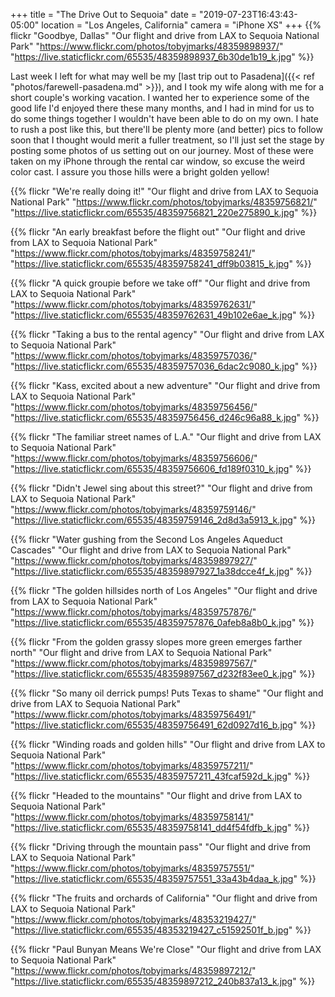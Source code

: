 +++
title = "The Drive Out to Sequoia"
date = "2019-07-23T16:43:43-05:00"
location = "Los Angeles, California"
camera = "iPhone XS"
+++
{{% flickr "Goodbye, Dallas"
           "Our flight and drive from LAX to Sequoia National Park"
           "https://www.flickr.com/photos/tobyjmarks/48359898937/"
           "https://live.staticflickr.com/65535/48359898937_6b30de1b19_k.jpg" %}}
<!--more-->

Last week I left for what may well be my [last trip out to Pasadena]({{< ref "photos/farewell-pasadena.md" >}}), and I took my wife along with me for a short couple's working vacation. I wanted her to experience some of the good life I'd enjoyed there these many months, and I had in mind for us to do some things together I wouldn't have been able to do on my own. I hate to rush a post like this, but there'll be plenty more (and better) pics to follow soon that I thought would merit a fuller treatment, so I'll just set the stage by posting some photos of us setting out on our journey. Most of these were taken on my iPhone through the rental car window, so excuse the weird color cast. I assure you those hills were a bright golden yellow!

{{% flickr "We're really doing it!"
           "Our flight and drive from LAX to Sequoia National Park"
           "https://www.flickr.com/photos/tobyjmarks/48359756821/"
           "https://live.staticflickr.com/65535/48359756821_220e275890_k.jpg" %}}

{{% flickr "An early breakfast before the flight out"
           "Our flight and drive from LAX to Sequoia National Park"
           "https://www.flickr.com/photos/tobyjmarks/48359758241/"
           "https://live.staticflickr.com/65535/48359758241_dff9b03815_k.jpg" %}}

{{% flickr "A quick groupie before we take off"
           "Our flight and drive from LAX to Sequoia National Park"
           "https://www.flickr.com/photos/tobyjmarks/48359762631/"
           "https://live.staticflickr.com/65535/48359762631_49b102e6ae_k.jpg" %}}

{{% flickr "Taking a bus to the rental agency"
           "Our flight and drive from LAX to Sequoia National Park"
           "https://www.flickr.com/photos/tobyjmarks/48359757036/"
           "https://live.staticflickr.com/65535/48359757036_6dac2c9080_k.jpg" %}}

{{% flickr "Kass, excited about a new adventure"
           "Our flight and drive from LAX to Sequoia National Park"
           "https://www.flickr.com/photos/tobyjmarks/48359756456/"
           "https://live.staticflickr.com/65535/48359756456_d246c96a88_k.jpg" %}}

{{% flickr "The familiar street names of L.A."
           "Our flight and drive from LAX to Sequoia National Park"
           "https://www.flickr.com/photos/tobyjmarks/48359756606/"
           "https://live.staticflickr.com/65535/48359756606_fd189f0310_k.jpg" %}}

{{% flickr "Didn't Jewel sing about this street?"
           "Our flight and drive from LAX to Sequoia National Park"
           "https://www.flickr.com/photos/tobyjmarks/48359759146/"
           "https://live.staticflickr.com/65535/48359759146_2d8d3a5913_k.jpg" %}}

{{% flickr "Water gushing from the Second Los Angeles Aqueduct Cascades"
           "Our flight and drive from LAX to Sequoia National Park"
           "https://www.flickr.com/photos/tobyjmarks/48359897927/"
           "https://live.staticflickr.com/65535/48359897927_1a38dcce4f_k.jpg" %}}

{{% flickr "The golden hillsides north of Los Angeles"
           "Our flight and drive from LAX to Sequoia National Park"
           "https://www.flickr.com/photos/tobyjmarks/48359757876/"
           "https://live.staticflickr.com/65535/48359757876_0afeb8a8b0_k.jpg" %}}

{{% flickr "From the golden grassy slopes more green emerges farther north"
           "Our flight and drive from LAX to Sequoia National Park"
           "https://www.flickr.com/photos/tobyjmarks/48359897567/"
           "https://live.staticflickr.com/65535/48359897567_d232f83ee0_k.jpg" %}}

{{% flickr "So many oil derrick pumps! Puts Texas to shame"
           "Our flight and drive from LAX to Sequoia National Park"
           "https://www.flickr.com/photos/tobyjmarks/48359756491/"
           "https://live.staticflickr.com/65535/48359756491_62d0927d16_b.jpg" %}}

{{% flickr "Winding roads and golden hills"
           "Our flight and drive from LAX to Sequoia National Park"
           "https://www.flickr.com/photos/tobyjmarks/48359757211/"
           "https://live.staticflickr.com/65535/48359757211_43fcaf592d_k.jpg" %}}

{{% flickr "Headed to the mountains"
           "Our flight and drive from LAX to Sequoia National Park"
           "https://www.flickr.com/photos/tobyjmarks/48359758141/"
           "https://live.staticflickr.com/65535/48359758141_dd4f54fdfb_k.jpg" %}}

{{% flickr "Driving through the mountain pass"
           "Our flight and drive from LAX to Sequoia National Park"
           "https://www.flickr.com/photos/tobyjmarks/48359757551/"
           "https://live.staticflickr.com/65535/48359757551_33a43b4daa_k.jpg" %}}

{{% flickr "The fruits and orchards of California"
           "Our flight and drive from LAX to Sequoia National Park"
           "https://www.flickr.com/photos/tobyjmarks/48353219427/"
           "https://live.staticflickr.com/65535/48353219427_c51592501f_b.jpg" %}}

{{% flickr "Paul Bunyan Means We're Close"
           "Our flight and drive from LAX to Sequoia National Park"
           "https://www.flickr.com/photos/tobyjmarks/48359897212/"
           "https://live.staticflickr.com/65535/48359897212_240b837a13_k.jpg" %}}
